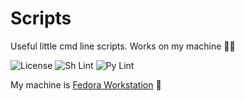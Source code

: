 # Scripts

Useful little cmd line scripts. Works on my machine :man_shrugging:

![License](https://img.shields.io/github/license/zbhavyai/scripts?label=License)
![Sh Lint](https://img.shields.io/github/actions/workflow/status/zbhavyai/scripts/shell-lint.yaml?label=Sh%20Lint)
![Py Lint](https://img.shields.io/github/actions/workflow/status/zbhavyai/scripts/py-lint.yaml?label=Py%20Lint)

My machine is [Fedora Workstation](https://github.com/zbhavyai/fedora-setup) :tophat:
